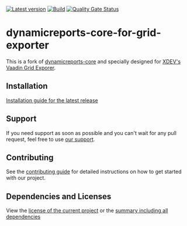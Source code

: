 [![Latest version](https://img.shields.io/maven-central/v/com.xdev-software/dynamicreports-core-for-grid-exporter?logo=apache%20maven)](https://mvnrepository.com/artifact/com.xdev-software/dynamicreports-core-for-grid-exporter)
[![Build](https://img.shields.io/github/actions/workflow/status/xdev-software/dynamicreports-core-for-grid-exporter/checkBuild.yml?branch=develop)](https://github.com/xdev-software/dynamicreports-core-for-grid-exporter/actions/workflows/checkBuild.yml?query=branch%3Adevelop)
[![Quality Gate Status](https://sonarcloud.io/api/project_badges/measure?project=xdev-software_dynamicreports-core-for-grid-exporter&metric=alert_status)](https://sonarcloud.io/dashboard?id=xdev-software_dynamicreports-core-for-grid-exporter)

# dynamicreports-core-for-grid-exporter
This is a fork of [dynamicreports-core](https://github.com/dynamicreports/dynamicreports) and specially designed for [XDEV's Vaadin Grid Exporer](https://github.com/xdev-software/vaadin-grid-exporter).

## Installation
[Installation guide for the latest release](https://github.com/xdev-software/dynamicreports-core-for-grid-exporter/releases/latest#Installation)


## Support
If you need support as soon as possible and you can't wait for any pull request, feel free to use [our support](https://xdev.software/en/services/support).

## Contributing
See the [contributing guide](./CONTRIBUTING.md) for detailed instructions on how to get started with our project.

## Dependencies and Licenses
View the [license of the current project](LICENSE) or the [summary including all dependencies](https://xdev-software.github.io/dynamicreports-core-for-grid-exporter/dependencies/)
